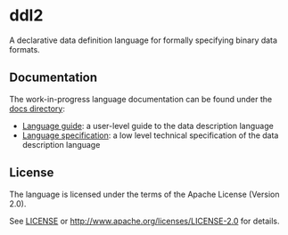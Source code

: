 # ddl2

A declarative data definition language for formally specifying binary
data formats.

## Documentation

The work-in-progress language documentation can be found under the [docs directory](./docs):

-   [Language guide](./docs/guide):
    a user-level guide to the data description language
-   [Language specification](./docs/specification):
    a low level technical specification of the data description language

## License

The language is licensed under the terms of the Apache License (Version 2.0).

See [LICENSE](./LICENSE) or http://www.apache.org/licenses/LICENSE-2.0 for details.
